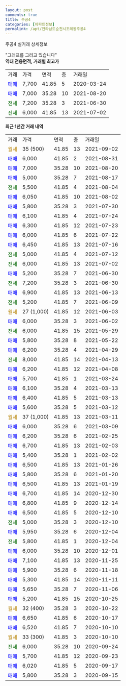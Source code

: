 ```yaml
---
layout: post
comments: true
title: 주공4
categories: [아파트정보]
permalink: /apt/전라남도순천시조례동주공4
---
```


주공4 실거래 상세정보

<script type="text/javascript">
  google.charts.load('current', {'packages':['line', 'corechart']});
  google.charts.setOnLoadCallback(drawChart);

  function drawChart() {
    var data = new google.visualization.DataTable();
    data.addColumn('date', '거래일');
    data.addColumn('number', "매매");
    data.addColumn('number', "전세");
    data.addColumn('number', "전매");

    data.addRows([[new Date(Date.parse("2021-09-02")), null, null, null], [new Date(Date.parse("2021-08-31")), 6000, null, null], [new Date(Date.parse("2021-08-20")), 7000, null, null], [new Date(Date.parse("2021-08-17")), 5000, null, null], [new Date(Date.parse("2021-08-04")), null, 5500, null], [new Date(Date.parse("2021-08-02")), 6050, null, null], [new Date(Date.parse("2021-07-30")), 5800, null, null], [new Date(Date.parse("2021-07-24")), 6100, null, null], [new Date(Date.parse("2021-07-23")), 6300, null, null], [new Date(Date.parse("2021-07-22")), 6000, null, null], [new Date(Date.parse("2021-07-16")), 6450, null, null], [new Date(Date.parse("2021-07-12")), null, 5000, null], [new Date(Date.parse("2021-07-02")), null, 6000, null], [new Date(Date.parse("2021-06-30")), 5200, null, null], [new Date(Date.parse("2021-06-30")), null, 7200, null], [new Date(Date.parse("2021-06-13")), 6900, null, null], [new Date(Date.parse("2021-06-09")), null, 5200, null], [new Date(Date.parse("2021-06-03")), null, null, null], [new Date(Date.parse("2021-06-02")), 6000, null, null], [new Date(Date.parse("2021-05-29")), null, 6000, null], [new Date(Date.parse("2021-05-22")), 5800, null, null], [new Date(Date.parse("2021-04-29")), 6200, null, null], [new Date(Date.parse("2021-04-13")), null, 8000, null], [new Date(Date.parse("2021-04-08")), 6200, null, null], [new Date(Date.parse("2021-03-24")), 5700, null, null], [new Date(Date.parse("2021-03-13")), 6100, null, null], [new Date(Date.parse("2021-03-13")), 6400, null, null], [new Date(Date.parse("2021-03-12")), 5600, null, null], [new Date(Date.parse("2021-03-11")), null, null, null], [new Date(Date.parse("2021-03-09")), 6000, null, null], [new Date(Date.parse("2021-02-25")), 6200, null, null], [new Date(Date.parse("2021-02-03")), 6700, null, null], [new Date(Date.parse("2021-02-02")), 5400, null, null], [new Date(Date.parse("2021-01-26")), 6500, null, null], [new Date(Date.parse("2021-01-20")), 5800, null, null], [new Date(Date.parse("2021-01-19")), 6500, null, null], [new Date(Date.parse("2020-12-30")), 6700, null, null], [new Date(Date.parse("2020-12-14")), 6800, null, null], [new Date(Date.parse("2020-12-10")), 6500, null, null], [new Date(Date.parse("2020-12-10")), null, 5000, null], [new Date(Date.parse("2020-12-04")), 5950, null, null], [new Date(Date.parse("2020-12-04")), null, 5800, null], [new Date(Date.parse("2020-12-01")), 6000, null, null], [new Date(Date.parse("2020-11-25")), 7100, null, null], [new Date(Date.parse("2020-11-18")), 5900, null, null], [new Date(Date.parse("2020-11-11")), 5300, null, null], [new Date(Date.parse("2020-11-06")), 5650, null, null], [new Date(Date.parse("2020-10-25")), 5200, null, null], [new Date(Date.parse("2020-10-22")), null, null, null], [new Date(Date.parse("2020-10-17")), 6650, null, null], [new Date(Date.parse("2020-10-10")), 6520, null, null], [new Date(Date.parse("2020-10-10")), null, null, null], [new Date(Date.parse("2020-09-24")), null, 6000, null], [new Date(Date.parse("2020-09-23")), 5700, null, null], [new Date(Date.parse("2020-09-17")), 6020, null, null], [new Date(Date.parse("2020-09-15")), 5800, null, null]]);

    var options = {
      hAxis: {
        format: 'yyyy/MM/dd'
      },    
      lineWidth: 0,
      pointsVisible: true,    
      title: '최근 1년간 유형별 실거래가 분포',
      legend: { position: 'bottom' }
    };

    var formatter = new google.visualization.NumberFormat({pattern:'###,###'} );
    formatter.format(data, 1);
    formatter.format(data, 2);
    
    setTimeout(function() {
        var chart = new google.visualization.LineChart(document.getElementById('columnchart_material'));
        chart.draw(data, (options));
        document.getElementById('loading').style.display = 'none';
    }, 200);
  }
</script>


<div id="loading" style="z-index:20; display: block; margin-left: 0px">"그래프를 그리고 있습니다"</div>
<div id="columnchart_material" style="width: 95%; margin-left: 0px; display: block"></div>
<!-- contents start -->
<b>역대 전용면적, 거래별 최고가</b>
<table class="sortable">
    <tr>
      <td>거래</td>
      <td>가격</td>
      <td>면적</td>
      <td>층</td>
      <td>거래일</td>
    </tr>
        <tr>
          <td><a style="color: blue">매매</a></td>
          <td>7,700</td>
          <td>41.85</td>
          <td>5</td>
          <td>2020-03-24</td>
        </tr>            <tr>
          <td><a style="color: blue">매매</a></td>
          <td>7,000</td>
          <td>35.28</td>
          <td>10</td>
          <td>2021-08-20</td>
        </tr>        
        <tr>
              <td><a style="color: darkgreen">전세</a></td>
              <td>7,200</td>
              <td>35.28</td>
              <td>3</td>
              <td>2021-06-30</td>
            </tr>            <tr>
              <td><a style="color: darkgreen">전세</a></td>
              <td>6,000</td>
              <td>41.85</td>
              <td>13</td>
              <td>2021-07-02</td>
            </tr>        
    
</table>

<b>최근 1년간 거래 내역</b>

<table class="sortable">
    <tr>
      <td>거래</td>
      <td>가격</td>
      <td>면적</td>
      <td>층</td>
      <td>거래일</td>
    </tr>
    <tr>
      <td><a style="color: darkgoldenrod">월세</a></td>
      <td>35 (500)</td>
      <td>41.85</td>
      <td>13</td>
      <td>2021-09-02</td>
    </tr>          <tr>
      <td><a style="color: blue">매매</a></td>
      <td>6,000</td>
      <td>41.85</td>
      <td>2</td>
      <td>2021-08-31</td>
    </tr>          <tr>
      <td><a style="color: blue">매매</a></td>
      <td>7,000</td>
      <td>35.28</td>
      <td>10</td>
      <td>2021-08-20</td>
    </tr>          <tr>
      <td><a style="color: blue">매매</a></td>
      <td>5,000</td>
      <td>35.28</td>
      <td>7</td>
      <td>2021-08-17</td>
    </tr>          <tr>
      <td><a style="color: darkgreen">전세</a></td>
      <td>5,500</td>
      <td>41.85</td>
      <td>4</td>
      <td>2021-08-04</td>
    </tr>          <tr>
      <td><a style="color: blue">매매</a></td>
      <td>6,050</td>
      <td>41.85</td>
      <td>10</td>
      <td>2021-08-02</td>
    </tr>          <tr>
      <td><a style="color: blue">매매</a></td>
      <td>5,800</td>
      <td>35.28</td>
      <td>3</td>
      <td>2021-07-30</td>
    </tr>          <tr>
      <td><a style="color: blue">매매</a></td>
      <td>6,100</td>
      <td>41.85</td>
      <td>4</td>
      <td>2021-07-24</td>
    </tr>          <tr>
      <td><a style="color: blue">매매</a></td>
      <td>6,300</td>
      <td>41.85</td>
      <td>12</td>
      <td>2021-07-23</td>
    </tr>          <tr>
      <td><a style="color: blue">매매</a></td>
      <td>6,000</td>
      <td>41.85</td>
      <td>6</td>
      <td>2021-07-22</td>
    </tr>          <tr>
      <td><a style="color: blue">매매</a></td>
      <td>6,450</td>
      <td>41.85</td>
      <td>13</td>
      <td>2021-07-16</td>
    </tr>          <tr>
      <td><a style="color: darkgreen">전세</a></td>
      <td>5,000</td>
      <td>41.85</td>
      <td>4</td>
      <td>2021-07-12</td>
    </tr>          <tr>
      <td><a style="color: darkgreen">전세</a></td>
      <td>6,000</td>
      <td>41.85</td>
      <td>13</td>
      <td>2021-07-02</td>
    </tr>          <tr>
      <td><a style="color: blue">매매</a></td>
      <td>5,200</td>
      <td>35.28</td>
      <td>7</td>
      <td>2021-06-30</td>
    </tr>          <tr>
      <td><a style="color: darkgreen">전세</a></td>
      <td>7,200</td>
      <td>35.28</td>
      <td>3</td>
      <td>2021-06-30</td>
    </tr>          <tr>
      <td><a style="color: blue">매매</a></td>
      <td>6,900</td>
      <td>41.85</td>
      <td>13</td>
      <td>2021-06-13</td>
    </tr>          <tr>
      <td><a style="color: darkgreen">전세</a></td>
      <td>5,200</td>
      <td>41.85</td>
      <td>7</td>
      <td>2021-06-09</td>
    </tr>          <tr>
      <td><a style="color: darkgoldenrod">월세</a></td>
      <td>27 (1,000)</td>
      <td>41.85</td>
      <td>12</td>
      <td>2021-06-03</td>
    </tr>          <tr>
      <td><a style="color: blue">매매</a></td>
      <td>6,000</td>
      <td>35.28</td>
      <td>3</td>
      <td>2021-06-02</td>
    </tr>          <tr>
      <td><a style="color: darkgreen">전세</a></td>
      <td>6,000</td>
      <td>41.85</td>
      <td>15</td>
      <td>2021-05-29</td>
    </tr>          <tr>
      <td><a style="color: blue">매매</a></td>
      <td>5,800</td>
      <td>35.28</td>
      <td>8</td>
      <td>2021-05-22</td>
    </tr>          <tr>
      <td><a style="color: blue">매매</a></td>
      <td>6,200</td>
      <td>35.28</td>
      <td>4</td>
      <td>2021-04-29</td>
    </tr>          <tr>
      <td><a style="color: darkgreen">전세</a></td>
      <td>8,000</td>
      <td>41.85</td>
      <td>14</td>
      <td>2021-04-13</td>
    </tr>          <tr>
      <td><a style="color: blue">매매</a></td>
      <td>6,200</td>
      <td>41.85</td>
      <td>12</td>
      <td>2021-04-08</td>
    </tr>          <tr>
      <td><a style="color: blue">매매</a></td>
      <td>5,700</td>
      <td>41.85</td>
      <td>1</td>
      <td>2021-03-24</td>
    </tr>          <tr>
      <td><a style="color: blue">매매</a></td>
      <td>6,100</td>
      <td>35.28</td>
      <td>4</td>
      <td>2021-03-13</td>
    </tr>          <tr>
      <td><a style="color: blue">매매</a></td>
      <td>6,400</td>
      <td>41.85</td>
      <td>5</td>
      <td>2021-03-13</td>
    </tr>          <tr>
      <td><a style="color: blue">매매</a></td>
      <td>5,600</td>
      <td>35.28</td>
      <td>5</td>
      <td>2021-03-12</td>
    </tr>          <tr>
      <td><a style="color: darkgoldenrod">월세</a></td>
      <td>37 (1,000)</td>
      <td>41.85</td>
      <td>13</td>
      <td>2021-03-11</td>
    </tr>          <tr>
      <td><a style="color: blue">매매</a></td>
      <td>6,000</td>
      <td>35.28</td>
      <td>6</td>
      <td>2021-03-09</td>
    </tr>          <tr>
      <td><a style="color: blue">매매</a></td>
      <td>6,200</td>
      <td>35.28</td>
      <td>6</td>
      <td>2021-02-25</td>
    </tr>          <tr>
      <td><a style="color: blue">매매</a></td>
      <td>6,700</td>
      <td>41.85</td>
      <td>13</td>
      <td>2021-02-03</td>
    </tr>          <tr>
      <td><a style="color: blue">매매</a></td>
      <td>5,400</td>
      <td>35.28</td>
      <td>1</td>
      <td>2021-02-02</td>
    </tr>          <tr>
      <td><a style="color: blue">매매</a></td>
      <td>6,500</td>
      <td>41.85</td>
      <td>13</td>
      <td>2021-01-26</td>
    </tr>          <tr>
      <td><a style="color: blue">매매</a></td>
      <td>5,800</td>
      <td>35.28</td>
      <td>6</td>
      <td>2021-01-20</td>
    </tr>          <tr>
      <td><a style="color: blue">매매</a></td>
      <td>6,500</td>
      <td>41.85</td>
      <td>13</td>
      <td>2021-01-19</td>
    </tr>          <tr>
      <td><a style="color: blue">매매</a></td>
      <td>6,700</td>
      <td>41.85</td>
      <td>14</td>
      <td>2020-12-30</td>
    </tr>          <tr>
      <td><a style="color: blue">매매</a></td>
      <td>6,800</td>
      <td>41.85</td>
      <td>9</td>
      <td>2020-12-14</td>
    </tr>          <tr>
      <td><a style="color: blue">매매</a></td>
      <td>6,500</td>
      <td>41.85</td>
      <td>5</td>
      <td>2020-12-10</td>
    </tr>          <tr>
      <td><a style="color: darkgreen">전세</a></td>
      <td>5,000</td>
      <td>35.28</td>
      <td>3</td>
      <td>2020-12-10</td>
    </tr>          <tr>
      <td><a style="color: blue">매매</a></td>
      <td>5,950</td>
      <td>35.28</td>
      <td>6</td>
      <td>2020-12-04</td>
    </tr>          <tr>
      <td><a style="color: darkgreen">전세</a></td>
      <td>5,800</td>
      <td>41.85</td>
      <td>1</td>
      <td>2020-12-04</td>
    </tr>          <tr>
      <td><a style="color: blue">매매</a></td>
      <td>6,000</td>
      <td>35.28</td>
      <td>10</td>
      <td>2020-12-01</td>
    </tr>          <tr>
      <td><a style="color: blue">매매</a></td>
      <td>7,100</td>
      <td>41.85</td>
      <td>13</td>
      <td>2020-11-25</td>
    </tr>          <tr>
      <td><a style="color: blue">매매</a></td>
      <td>5,900</td>
      <td>35.28</td>
      <td>6</td>
      <td>2020-11-18</td>
    </tr>          <tr>
      <td><a style="color: blue">매매</a></td>
      <td>5,300</td>
      <td>41.85</td>
      <td>14</td>
      <td>2020-11-11</td>
    </tr>          <tr>
      <td><a style="color: blue">매매</a></td>
      <td>5,650</td>
      <td>35.28</td>
      <td>7</td>
      <td>2020-11-06</td>
    </tr>          <tr>
      <td><a style="color: blue">매매</a></td>
      <td>5,200</td>
      <td>41.85</td>
      <td>15</td>
      <td>2020-10-25</td>
    </tr>          <tr>
      <td><a style="color: darkgoldenrod">월세</a></td>
      <td>32 (400)</td>
      <td>35.28</td>
      <td>3</td>
      <td>2020-10-22</td>
    </tr>          <tr>
      <td><a style="color: blue">매매</a></td>
      <td>6,650</td>
      <td>41.85</td>
      <td>6</td>
      <td>2020-10-17</td>
    </tr>          <tr>
      <td><a style="color: blue">매매</a></td>
      <td>6,520</td>
      <td>41.85</td>
      <td>7</td>
      <td>2020-10-10</td>
    </tr>          <tr>
      <td><a style="color: darkgoldenrod">월세</a></td>
      <td>33 (300)</td>
      <td>41.85</td>
      <td>3</td>
      <td>2020-10-10</td>
    </tr>          <tr>
      <td><a style="color: darkgreen">전세</a></td>
      <td>6,000</td>
      <td>35.28</td>
      <td>10</td>
      <td>2020-09-24</td>
    </tr>          <tr>
      <td><a style="color: blue">매매</a></td>
      <td>5,700</td>
      <td>41.85</td>
      <td>12</td>
      <td>2020-09-23</td>
    </tr>          <tr>
      <td><a style="color: blue">매매</a></td>
      <td>6,020</td>
      <td>41.85</td>
      <td>5</td>
      <td>2020-09-17</td>
    </tr>          <tr>
      <td><a style="color: blue">매매</a></td>
      <td>5,800</td>
      <td>35.28</td>
      <td>3</td>
      <td>2020-09-15</td>
    </tr>      </table>
<!-- contents end -->    

